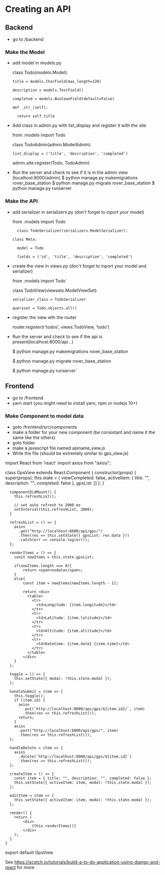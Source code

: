 # Creating an API

## Backend
* go to /backend

### Make the Model
* add model in models.py

    class Todo(models.Model):

      title = models.CharField(max_length=120)

      description = models.TextField()

      completed = models.BooleanField(default=False)

      def _str_(self):

        return self.title

* Add class in admin.py with list_display and register it with the site

    from .models import Todo

    class TodoAdmin(admin.ModelAdmin):

      list_display = ('title', 'description', 'completed')

    admin.site.register(Todo, TodoAdmin)

* Run the server and check to see if it is in the admin view (localhost:8000/admin)
    $ python manage.py makemigrations rover_base_station
    $ python manage.py migrate rover_base_station
    $ python manage.py runserver

### Make the API
* add serializer in serializers.py (don't forget to inport your model)
    
    from .models import Todo

        class TodoSerializer(serializers.ModelSerializer):

      class Meta:

        model = Todo

        fields = ('id', 'title', 'description', 'completed')

* create the view in views.py (don't forget to inport your model and serializer)
    
    from .models import Todo`

    class TodoView(viewsets.ModelViewSet):

      serializer_class = TodoSerializer

      queryset = Todo.objects.all()

* register the view wth the router

    router.register(r'todos', views.TodoView, 'todo')

* Run the server and check to see if the api is present(localhost:8000/api...)

    $ python manage.py makemigrations rover_base_station

    $ python manage.py migrate rover_base_station

    $ python manage.py runserver`

## Frontend
* go to /frontend
* yarn start (you might need to install yarn, npm or nodejs 10+)

### Make Component to model data
* goto /frontend/src/components
* make a folder for your new component (be consistant and name it the same like the others)
* goto folder
* make a javascript file named apiname_view.js
* Write the file (should be extremely similar to gps_view.js)

import React from 'react'
import axios from "axios";

class GpsView extends React.Component {
    constructor(props) {
        super(props);
        this.state = {
          viewCompleted: false,
          activeItem: {
            title: "",
            description: "",
            completed: false
          },
          gpsList: []
        };
      }
      
      componentDidMount() {
        this.refreshList();

        // set auto refresh to 2000 ms
        setInterval(this.refreshList, 2000);
      }
    
      refreshList = () => {
        axios
          .get("http://localhost:8000/api/gps/")
          .then(res => this.setState({ gpsList: res.data }))
          .catch(err => console.log(err));
      };
    
      renderItems = () => {
        const newItems = this.state.gpsList;
        
        if(newItems.length === 0){
            return <span>nodata</span>;
        }
        else{
            const item = newItems[newItems.length - 1];
            
            return <div>
              <table>
                <tr>
                  <td>Longitude: {item.longitude}</td>
                </tr>
                <tr>
                  <td>Latitude: {item.latitude}</td>
                </tr>
                <tr>
                  <td>Altitude: {item.altitude}</td>
                </tr>
                <tr>
                  <td>Datetime: {item.date} {item.time}</td>
                </tr>
              </table>
            </div>
        }
      };
    
      toggle = () => {
        this.setState({ modal: !this.state.modal });
      };
    
      handleSubmit = item => {
        this.toggle();
        if (item.id) {
          axios
            .put(`http://localhost:8000/api/gps/${item.id}/`, item)
            .then(res => this.refreshList());
          return;
        }
        axios
          .post("http://localhost:8000/api/gps/", item)
          .then(res => this.refreshList());
      };
    
      handleDelete = item => {
        axios
          .delete(`http://localhost:8000/api/gps/${item.id}`)
          .then(res => this.refreshList());
      };
    
      createItem = () => {
        const item = { title: "", description: "", completed: false };
        this.setState({ activeItem: item, modal: !this.state.modal });
      };
    
      editItem = item => {
        this.setState({ activeItem: item, modal: !this.state.modal });
      };
    
      render() {
        return (
            <div>
                {this.renderItems()}
            </div>
        );
      }
    }

export default GpsView

See https://scotch.io/tutorials/build-a-to-do-application-using-django-and-react for more
